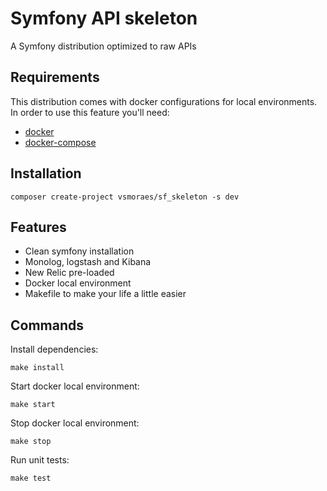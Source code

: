 # Symfony API skeleton
A Symfony distribution optimized to raw APIs

## Requirements
This distribution comes with docker configurations for local environments. In order to use this feature you'll need:

  * [docker](https://docs.docker.com/engine/installation/)
  * [docker-compose](https://docs.docker.com/compose/install/)

## Installation
```
composer create-project vsmoraes/sf_skeleton -s dev
```

## Features

  * Clean symfony installation
  * Monolog, logstash and Kibana
  * New Relic pre-loaded
  * Docker local environment
  * Makefile to make your life a little easier

## Commands
Install dependencies:
```
make install
```

Start docker local environment:
```
make start
```

Stop docker local environment:
```
make stop
```

Run unit tests:
```
make test
```
